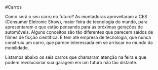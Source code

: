 #Carros

 Como será o seu carro no futuro? As montadoras aproveitaram a CES (Consumer Eletronic Show), maior feira de tecnologia do 
mundo, para apresentarem o que estão pensando para as próximas gerações de automóveis. Alguns conceitos são tão diferentes que parecem saídos de filmes de ficção científica. E tem até empresa de tecnologia, que nunca construiu um carro, que parece interessada em se arriscar no mundo da mobilidade. 

 Listamos abaixo os seis carros que chamaram atenção na feira e que podem revolucionar sua garagem em um futuro não tão 
distante.
